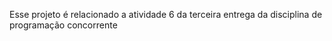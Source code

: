 Esse projeto é relacionado a atividade 6 da terceira entrega da disciplina de programação concorrente
